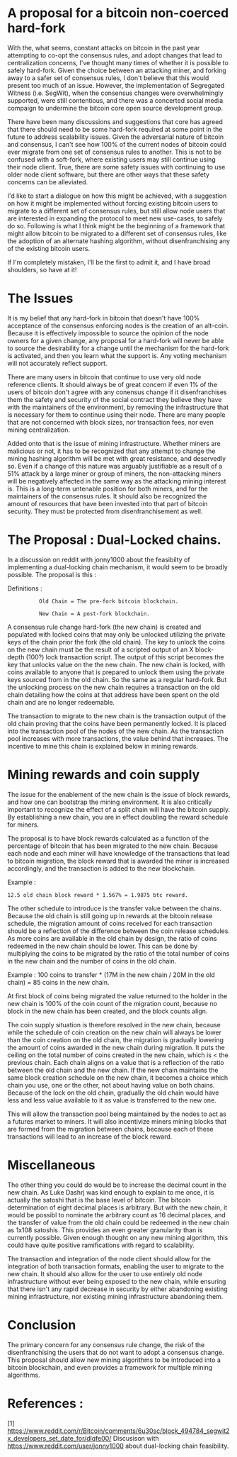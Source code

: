 # A proposal for a bitcoin non-coerced hard-fork

With the, what seems, constant attacks on bitcoin in the past year attempting to co-opt the consensus rules, and adopt changes that lead to centralization concerns, I've thought many times of whether it is possible to safely hard-fork.  Given the choice between an attacking miner, and forking away to a safer set of consensus rules, I don't believe that this would present too much of an issue.  However, the implementation of Segregated Witness (i.e. SegWit), when the consensus changes were overwhelmingly supported, were still contentious, and there was a concerted social media compaign to undermine the bitcoin core open source development group.

There have been many discussions and suggestions that core has agreed that there should need to be some hard-fork required at some point in the future to address scalability issues.  Given the adversarial nature of bitcoin and consensus, I can't see how 100% of the current nodes of bitcoin could ever migrate from one set of consensus rules to another.  This is not to be confused with a soft-fork, where existing users may still continue using their node client.  True, there are some safety issues with continuing to use older node client software, but there are other ways that these safety concerns can be alleviated.  

I'd like to start a dialogue on how this might be achieved, with a suggestion on how it might be implemented without forcing existing bitcoin users to migrate to a different set of consensus rules, but still allow node users that are interested in expanding the protocol to meet new use-cases, to safely do so.  Following is what I think might be the beginning of a framework that might allow bitcoin to be migrated to a different set of consensus rules, like the adoption of an alternate hashing algorithm, without disenfranchising any of the existing bitcoin users. 

If I'm completely mistaken, I'll be the first to admit it, and I have broad shoulders, so have at it!

# The Issues

It is my belief that any hard-fork in bitcoin that doesn't have 100% acceptance of the consensus enforcing nodes is the creation of an alt-coin.  Because it is effectively impossible to source the opinion of the node owners for a given change, any proposal for a hard-fork will never be able to source the desirability for a change until the mechanism for the hard-fork is activated, and then you learn what the support is.  Any voting mechanism will not accurately reflect support.

There are many users in bitcoin that continue to use very old node reference clients.  It should always be of great concern if even 1% of the users of bitcoin don't agree with any conensus change if it disenfranchises them the safety and security of the social contract they believe they have with the maintainers of the environment, by removing the infrastructure that is necessary for them to continue using their node.  There are many people that are not concerned with block sizes, nor transaction fees, nor even mining centralization.

Added onto that is the issue of mining infrastructure.  Whether miners are malicious or not, it has to be recognized that any attempt to change the mining hashing algorithm will be met with great resistance, and deservedly so.  Even if a change of this nature was arguably justifiable as a result of a 51% attack by a large miner or group of miners, the non-attacking miners will be negatively affected in the same way as the attacking mining interest is.  This is a long-term untenable position for both miners, and for the maintainers of the consensus rules.  It should also be recognized the amount of resources that have been invested into that part of bitcoin security.  They must be protected from disenfranchisement as well.


# The Proposal : Dual-Locked chains.

In a discussion on reddit with jonny1000 about the feasibilty of implementing a dual-locking chain mechanism, it would seem to be broadly possible.  The proposal is this :

Definitions : 

              Old Chain = The pre-fork bitcoin blockchain.

              New Chain = A post-fork blockchain.

A consensus rule change hard-fork (the new chain) is created and populated with locked coins that may only be unlocked utilizing the private keys of the chain prior the fork (the old chain).  The key to unlock the coins on the new chain must be the result of a scripted output of an X block-depth (100?) lock transaction script.  The output of this script becomes the key that unlocks value on the the new chain.  The new chain is locked, with coins available to anyone that is prepared to unlock them using the private keys sourced from in the old chain. So the same as a regular hard-fork. But the unlocking process on the new chain requires a transaction on the old chain detailing how the coins at that address have been spent on the old chain and are no longer redeemable.

The transaction to migrate to the new chain is the transaction output of the old chain proving that the coins have been permanently locked.  It is placed into the transaction pool of the nodes of the new chain.  As the transaction pool increases with more transactions, the value behind that increases.  The incentive to mine this chain is explained below in mining rewards.  


# Mining rewards and coin supply

The issue for the enablement of the new chain is the issue of block rewards, and how one can bootstrap the mining environment.  It is also critically important to recognize the effect of a split chain will have the bitcoin supply.  By establishing a new chain, you are in effect doubling the reward schedule for miners.  

The proposal is to have block rewards calculated as a function of the percentage of bitcoin that has been migrated to the new chain.  Because each node and each miner will have knowledge of the transactions that lead to bitcoin migration, the block reward that is awarded the miner is increased accordingly, and the transaction is added to the new blockchain.

  Example :
  
    12.5 old chain block reward * 1.567% = 1.9875 btc reward.

The other schedule to introduce is the transfer value between the chains.  Because the old chain is still going up in rewards at the bitcoin release schedule, the migration amount of coins received for each transaction should be a reflection of the difference between the coin release schedules.  As more coins are available in the old chain by design, the ratio of coins redeemed in the new chain should be lower.  This can be done by multiplying the coins to be migrated by the ratio of the total number of coins in the new chain and the number of coins in the old chain.

  Example :
    100 coins to transfer * (17M in the new chain / 20M in the old chain) = 85 coins in the new chain.
    
At first block of coins being migrated the value returned to the holder in the new chain is 100% of the coin count of the migration count, because no block in the new chain has been created, and the block counts align.

The coin supply situation is therefore resolved in the new chain, because while the schedule of coin creation on the new chain will always be lower than the coin creation on the old chain, the migration is gradually lowering the amount of coins awarded in the new chain during migration.  It puts the ceiling on the total number of coins created in the new chain, which is < the previous chain. Each chain aligns on a value that is a reflection of the ratio between the old chain and the new chain.  If the new chain maintains the same block creation schedule on the new chain, it becomes a choice which chain you use, one or the other, not about having value on both chains. Because of the lock on the old chain, gradually the old chain would have less and less value available to it as value is transferred to the new one. 

This will allow the transaction pool being maintained by the nodes to act as a futures market to miners.  It will also incentivize miners mining blocks that are formed from the migration between chains, because each of these transactions will lead to an increase of the block reward.


# Miscellaneous


The other thing you could do would be to increase the decimal count in the new chain. As Luke Dashrj was kind enough to explain to me once, it is actually the satoshi that is the base level of bitcoin. The bitcoin determination of eight decimal places is arbitrary. But with the new chain, it would be possibl to nominate the arbitrary count as 16 decimal places, and the transfer of value from the old chain could be redeemed in the new chain as 1x108 satoshis.  This provides an even greater granularity than is currently possible.  Given enough thought on any new mining algorithm, this could have quite positive ramifications with regard to scalability.

The transaction and integration of the node client should allow for the integration of both transaction formats, enabling the user to migrate to the new chain.  It should also allow for the user to use entirely old node infrastructure without ever being exposed to the new chain, while ensuring that there isn't any rapid decrease in security by either abandoning existing mining infrastructure, nor existing mining infrastructure abandoning them.  

# Conclusion

The primary concern for any consensus rule change, the risk of the disenfranchising the users that do not want to adopt a consensus change.  This proposal should allow new mining algorithms to be introduced into a bitcoin blockchain, and even provides a framework for multiple mining algorithms.


# References :

[1]  https://www.reddit.com/r/Bitcoin/comments/6u30sc/block_494784_segwit2x_developers_set_date_for/dlqfe00/
     Discusison with https://www.reddit.com/user/jonny1000 about dual-locking chain feasibility.



